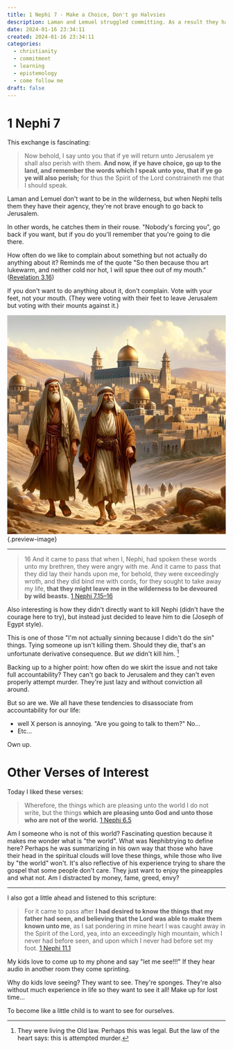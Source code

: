 ```yaml
---
title: 1 Nephi 7 - Make a Choice, Don't go Halvsies
description: Laman and Lemuel struggled committing. As a result they had a lot of issues. If you're going to follow the prophet, do it.
date: 2024-01-16 23:34:11
created: 2024-01-16 23:34:11
categories:
  - christianity
  - commitment
  - learning
  - epistemology
  - come follow me
draft: false
---
```


# 1 Nephi 7

This exchange is fascinating:

> Now behold, I say unto you that if ye will return unto Jerusalem ye shall also perish with them. **And now, if ye have choice, go up to the land, and remember the words which I speak unto you, that if ye go ye will also perish;** for thus the Spirit of the Lord constraineth me that I should speak.  

Laman and Lemuel don't want to be in the wilderness, but when Nephi tells them they have their agency, they're not brave enough to go back to Jerusalem. 

In other words, he catches them in their rouse. "Nobody's forcing you", go back if you want, but if you do you'll remember that you're going to die there. 

How often do we like to complain about something but not actually do anything about it? Reminds me of the quote "So then because thou art lukewarm, and neither cold nor hot, I will spue thee out of my mouth." ([Revelation 3.16](../scriptures/revelation-3.16))

If you don't want to do anything about it, don't complain. Vote with your feet, not your mouth. (They were voting with their feet to leave Jerusalem but voting with their mounts against it.)


![If you're gonna walk, walk. If you're gonna follow the prophet, follow. ](../img/dalle-walking-away.jpeg){.preview-image}

***

> 16 And it came to pass that when I, Nephi, had spoken these words unto my brethren, they were angry with me. And it came to pass that they did lay their hands upon me, for behold, they were exceedingly wroth, and they did bind me with cords, for they sought to take away my life, **that they might leave me in the wilderness to be devoured by wild beasts.**
> [1 Nephi 7.15–16](../scriptures/1-nephi-7.15-16)

Also interesting is how they didn't directly want to kill Nephi (didn't have the courage here to try), but instead just decided to leave him to die (Joseph of Egypt style).

This is one of those "I'm not actually sinning because I didn't do the sin" things. Tying someone up isn't killing them. Should they die, that's an unfortunate derivative consequence. But *we* didn't kill him. [^1]

Backing up to a higher point: how often do we skirt the issue and not take full accountability? They can't go back to Jerusalem and they can't even properly attempt murder. They're just lazy and without conviction all around. 

But so are we. We all have these tendencies to disassociate from accountability for our life:

- well X person is annoying. "Are you going to talk to them?" No...
- Etc...

Own up. 
# Other Verses of Interest

Today I liked these verses:

> Wherefore, the things which are pleasing unto the world I do not write, but the things **which are pleasing unto God and unto those who are not of the world.**
> [1 Nephi 6.5](../scriptures/1-nephi-6.5)

Am I someone who is not of this world? Fascinating question because it makes me wonder what is "the world". What was Nephibtrying to define here? Perhaps he was summarizing in his own way that those who have their head in the spiritual clouds will love these things, while those who live by "the world" won't. It's also reflective of his experience trying to share the gospel that some people don't care. They just want to enjoy the pineapples and what not. Am I distracted by money, fame, greed, envy?

***

I also got a little ahead and listened to this scripture:

> For it came to pass after **I had desired to know the things that my father had seen, and believing that the Lord was able to make them known unto me**, as I sat pondering in mine heart I was caught away in the Spirit of the Lord, yea, into an exceedingly high mountain, which I never had before seen, and upon which I never had before set my foot.
> [1 Nephi 11.1](../scriptures/1-nephi-11.1)

My kids love to come up to my phone and say "let me see!!!" If they hear audio in another room they come sprinting. 

Why do kids love seeing? They want to see. They're sponges. They're also without much experience in life so they want to see it all! Make up for lost time...

To become like a little child is to want to see for ourselves. 

[^1]: They were living the Old law. Perhaps this was legal. But the law of the heart says: this is attempted murder.